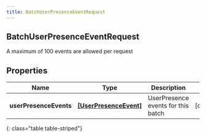 ```yaml
---
title: BatchUserPresenceEventRequest
---
```

## BatchUserPresenceEventRequest
A maximum of 100 events are allowed per request

## Properties

|Name | Type | Description | Notes|
|------------ | ------------- | ------------- | -------------|
| **userPresenceEvents** | [**[UserPresenceEvent]**](UserPresenceEvent.html) | UserPresence events for this batch | [optional] |
{: class="table table-striped"}


